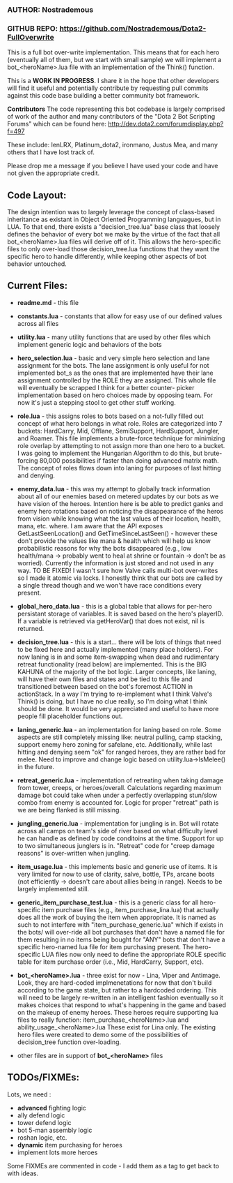 
### AUTHOR: Nostrademous
### GITHUB REPO: https://github.com/Nostrademous/Dota2-FullOverwrite

This is a full bot over-write implementation. This means that for each hero 
(eventually all of them, but we start with small sample) we will implement 
a bot_\<heroName>.lua file with an implementation of the Think() function.

This is a **WORK IN PROGRESS**. I share it in the hope that other developers will 
find it useful and potentially contribute by requesting pull commits against 
this code base building a better community bot framework. 

**Contributors**
The code representing this bot codebase is largely comprised of work of the 
author and many contributors of the "Dota 2 Bot Scripting Forums" which can be 
found here: http://dev.dota2.com/forumdisplay.php?f=497

These include: lenLRX, Platinum_dota2, ironmano, Justus Mea, and many others
that I have lost track of.

Please drop me a message if you believe I have used your code and have not
given the appropriate credit.

**Code Layout:**
------------

The design intention was to largely leverage the concept of class-based 
inheritance as existant in Object Oriented Programming languagues, but in LUA.
To that end, there exists a "decision_tree.lua" base class that loosely 
defines the behavior of every bot we make by the virtue of the fact that all 
bot_\<heroName>.lua files will derive off of it. This allows the hero-specific 
files to only over-load those decision_tree.lua functions that they want the 
specific hero to handle differently, while keeping other aspects of bot 
behavior untouched.

Current Files:
--------------

* **readme.md** - this file

* **constants.lua** - constants that allow for easy use of our defined values 
	across all files
	
* **utility.lua** - many utility functions that are used by other files which 
	implement generic logic and behaviors of the bots
	
* **hero_selection.lua** - basic and very simple hero selection and lane 
	assignment for the bots. The lane assignment is only useful for not 
	implemented bot_<heroName>s as the ones that are implemented have 
	their lane assignment controlled by the ROLE they are assigned. This 
	whole file will eventually be scrapped I think for a better counter-
	picker implementation based on hero choices made by opposing team. For 
	now it's just a stepping stool to get other stuff working.
	
* **role.lua** - this assigns roles to bots based on a not-fully filled out 
	concept of what hero belongs in what role. Roles are categorized into 
	7 buckets: HardCarry, Mid, Offlane, SemiSupport, HardSupport, Jungler, 
	and Roamer. This file implements a brute-force technique for minimizing 
	role overlap by attempting to not assign more than one hero to a bucket.
	I was going to implement the Hungarian Algorithm to do this, but brute-
	forcing 80,000 possibilities if faster than doing advanced matrix math.
	The concept of roles flows down into laning for purposes of last hitting 
	and denying.
	
* **enemy_data.lua** - this was my attempt to globally track information about 
	all of our enemies based on metered updates by our bots as we have 
	vision of the heroes. Intention here is be able to predict ganks and 
	enemy hero rotations based on noticing the disappearance of the heros 
	from vision while knowing what the last values of their location, health, 
	mana, etc. where. I am aware that the API exposes GetLastSeenLocation() 
	and GetTimeSinceLastSeen() - however these don't provide the values like 
	mana & health which will help us know probabilistic reasons for why the 
	bots disappeared (e.g., low health/mana -> probably went to heal at shrine 
	or fountain -> don't be as worried). Currently the information is just 
	stored and not used in any way. TO BE FIXED! I wasn't sure how Valve calls 
	multi-bot over-writes so I made it atomic via locks. I honestly think 
	that our bots are called by a single thread though and we won't have race 
	conditions every present.

* **global_hero_data.lua** - this is a global table that allows for per-hero 
	persistant storage of variables. It is saved based on the hero's playerID.
	If a variable is retrieved via getHeroVar(<strNameOfVar>) that does not 
	exist, nil is returned. 
	
* **decision_tree.lua** - this is a start... there will be lots of things that 
	need to be fixed here and actually implemented (many place holders). 
	For now laning is in and some item-swapping when dead and rudimentary 
	retreat functionality (read below) are implemented. This is the BIG 
	KAHUNA of the majority of the bot logic. Larger concepts, like laning, 
	will have their own files and states and be tied to this file and 
	transitioned between based on the bot's foremost ACTION in actionStack. 
	In a way I'm trying to re-implement what I think Valve's Think() is doing, 
	but I have no clue really, so I'm doing what I think should be done. It 
	would be very appreciated and useful to have more people fill placeholder 
	functions out.

* **laning_generic.lua** - an implementation for laning based on role. Some 
	aspects are still completely missing like: neutral pulling, camp stacking, 
	support enemy hero zoning for safelane, etc. Additionally, while last 
	hitting and denying seem "ok" for ranged heroes, they are rather bad for 
	melee. Need to improve and change logic based on utility.lua->IsMelee() 
	in the future.
	
* **retreat_generic.lua** - implementation of retreating when taking damage 
	from tower, creeps, or heroes/overall. Calculations regarding maximum damage
    bot could take when under a perfectly overlapping stun/slow combo from enemy
    is accounted for. Logic for proper "retreat" path is we are being flanked
    is still missing.
	
* **jungling_generic.lua** - implementation for jungling is in. Bot will rotate 
    across all camps on team's side of river based on what difficulty level he can
    handle as defined by code conditoins at the time. Support for up to two 
    simultaneous junglers is in. "Retreat" code for "creep damage reasons" is 
    over-written when jungling.

* **item_usage.lua** - this implements basic and generic use of items. It is very 
	limited for now to use of clarity, salve, bottle, TPs, arcane boots (not 
	efficiently -> doesn't care about allies being in range). Needs to be 
	largely implemented still.

* **generic_item_purchase_test.lua** - this is a generic class for all hero-specific 
	item purchase files (e.g., item_purchase_lina.lua) that actually does all 
	the work of buying the item when appropriate. It is named as such to not 
	interfere with "item_purchase_generic.lua" which if exists in the bots/ 
	will over-ride all bot purchases that don't have a named file for them 
	resulting in no items being bought for "ANY" bots that don't have a specific
	hero-named lua file for item purchasing present. The hero-specific LUA files 
	now only need to define the appropriate ROLE specific table for item purchase 
	order (i.e., Mid, HardCarry, Support, etc).
	
* **bot_\<heroName>.lua** - three exist for now - Lina, Viper and Antimage. Look, 
	they are hard-coded implmenetations for now that don't build according 
	to the game state, but rather to a hardcoded ordering. This will need to 
	be largely re-written in an intelligent fashion eventually so it makes 
	choices that respond to what's happening in the game and based on the 
	makeup of enemy heroes. These heroes require supporting lua files to 
	really function: item_purchase_\<heroName>.lua and ability_usage_\<heroName>.lua
	These exist for Lina only. The existing hero files were created to demo 
	some of the possibilities of decision_tree function over-loading.
	
* other files are in support of **bot_\<heroName>** files

TODOs/FIXMEs:
-------------

Lots, we need :
- **advanced** fighting logic
- ally defend logic
- tower defend logic
- bot 5-man assembly logic
- roshan logic, etc.
- **dynamic** item purchasing for heroes 
- implement lots more heroes

Some FIXMEs are commented in code - I add them as a tag to get back to with ideas.
